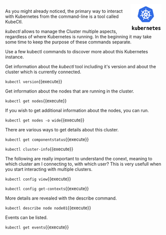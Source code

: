 <img align="right" src="./assets/k8s-logo.png" width="100">

As you might already noticed, the primary way to interact with Kubernetes from the command-line is a tool called KubeCtl.

_kubectl_ allows to manage the Cluster multiple aspects, regardless of where Kubernetes is running. In the beginning it may take some time to keep the purpose of these commands separate.

Use a few kubectl commands to discover more about this Kubernetes instance.

Get information about the _kubectl_ tool including it's version and about the cluster which is currently connected.

`kubectl version`{{execute}}

Get information about the nodes that are running in the cluster.

`kubectl get nodes`{{execute}}

If you wish to get additional information about the nodes, you can run.

`kubectl get nodes -o wide`{{execute}}

There are various ways to get details about this cluster.

`kubectl get componentstatus`{{execute}}

`kubectl cluster-info`{{execute}}

The following are really important to understand the conext, meaning to which cluster am I connecting to, with which user? This is very usefull when you start interacting with multiple clusters.

`kubectl config view`{{execute}}

`kubectl config get-contexts`{{execute}}

More details are revealed with the describe command.

`kubectl describe node node01`{{execute}}

Events can be listed.

`kubectl get events`{{execute}}